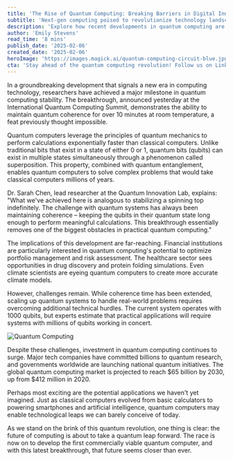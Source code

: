 ```yaml
---
title: 'The Rise of Quantum Computing: Breaking Barriers in Digital Innovation'
subtitle: 'Next-gen computing poised to revolutionize technology landscape'
description: 'Explore how recent developments in quantum computing are poised to redefine technological capabilities. From achieving unprecedented quantum coherence to the implications across various sectors, discover what this means for the future of digital innovation.'
author: 'Emily Stevens'
read_time: '8 mins'
publish_date: '2025-02-06'
created_date: '2025-02-06'
heroImage: 'https://images.magick.ai/quantum-computing-circuit-blue.jpg'
cta: 'Stay ahead of the quantum computing revolution! Follow us on LinkedIn for daily updates on groundbreaking tech innovations and expert insights into the future of computing.'
---
```


In a groundbreaking development that signals a new era in computing technology, researchers have achieved a major milestone in quantum computing stability. The breakthrough, announced yesterday at the International Quantum Computing Summit, demonstrates the ability to maintain quantum coherence for over 10 minutes at room temperature, a feat previously thought impossible.

Quantum computers leverage the principles of quantum mechanics to perform calculations exponentially faster than classical computers. Unlike traditional bits that exist in a state of either 0 or 1, quantum bits (qubits) can exist in multiple states simultaneously through a phenomenon called superposition. This property, combined with quantum entanglement, enables quantum computers to solve complex problems that would take classical computers millions of years.

Dr. Sarah Chen, lead researcher at the Quantum Innovation Lab, explains: "What we've achieved here is analogous to stabilizing a spinning top indefinitely. The challenge with quantum systems has always been maintaining coherence – keeping the qubits in their quantum state long enough to perform meaningful calculations. This breakthrough essentially removes one of the biggest obstacles in practical quantum computing."

The implications of this development are far-reaching. Financial institutions are particularly interested in quantum computing's potential to optimize portfolio management and risk assessment. The healthcare sector sees opportunities in drug discovery and protein folding simulations. Even climate scientists are eyeing quantum computers to create more accurate climate models.

However, challenges remain. While coherence time has been extended, scaling up quantum systems to handle real-world problems requires overcoming additional technical hurdles. The current system operates with 1000 qubits, but experts estimate that practical applications will require systems with millions of qubits working in concert.

![Quantum Computing](https://i.magick.ai/PIXE/1738406181100_magick_img.webp)

Despite these challenges, investment in quantum computing continues to surge. Major tech companies have committed billions to quantum research, and governments worldwide are launching national quantum initiatives. The global quantum computing market is projected to reach $65 billion by 2030, up from $412 million in 2020.

Perhaps most exciting are the potential applications we haven't yet imagined. Just as classical computers evolved from basic calculators to powering smartphones and artificial intelligence, quantum computers may enable technological leaps we can barely conceive of today.

As we stand on the brink of this quantum revolution, one thing is clear: the future of computing is about to take a quantum leap forward. The race is now on to develop the first commercially viable quantum computer, and with this latest breakthrough, that future seems closer than ever.